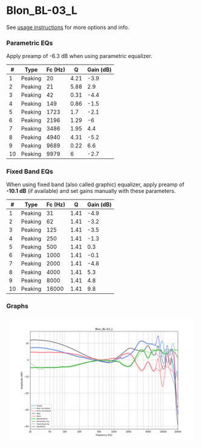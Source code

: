 # Blon_BL-03_L
See [usage instructions](https://github.com/jaakkopasanen/AutoEq#usage) for more options and info.

### Parametric EQs
Apply preamp of -6.3 dB when using parametric equalizer.

|   # | Type    |   Fc (Hz) |    Q |   Gain (dB) |
|-----|---------|-----------|------|-------------|
|   1 | Peaking |        20 | 4.21 |        -3.9 |
|   2 | Peaking |        21 | 5.88 |         2.9 |
|   3 | Peaking |        42 | 0.31 |        -4.4 |
|   4 | Peaking |       149 | 0.86 |        -1.5 |
|   5 | Peaking |      1723 | 1.7  |        -2.1 |
|   6 | Peaking |      2196 | 1.29 |        -6   |
|   7 | Peaking |      3486 | 1.95 |         4.4 |
|   8 | Peaking |      4940 | 4.31 |        -5.2 |
|   9 | Peaking |      9689 | 0.22 |         6.6 |
|  10 | Peaking |      9979 | 6    |        -2.7 |

### Fixed Band EQs
When using fixed band (also called graphic) equalizer, apply preamp of **-10.1 dB** (if available) and set gains manually with these parameters.

|   # | Type    |   Fc (Hz) |    Q |   Gain (dB) |
|-----|---------|-----------|------|-------------|
|   1 | Peaking |        31 | 1.41 |        -4.9 |
|   2 | Peaking |        62 | 1.41 |        -3.2 |
|   3 | Peaking |       125 | 1.41 |        -3.5 |
|   4 | Peaking |       250 | 1.41 |        -1.3 |
|   5 | Peaking |       500 | 1.41 |         0.3 |
|   6 | Peaking |      1000 | 1.41 |        -0.1 |
|   7 | Peaking |      2000 | 1.41 |        -4.8 |
|   8 | Peaking |      4000 | 1.41 |         5.3 |
|   9 | Peaking |      8000 | 1.41 |         4.8 |
|  10 | Peaking |     16000 | 1.41 |         9.8 |

### Graphs
![](./Blon_BL-03_L.png)
